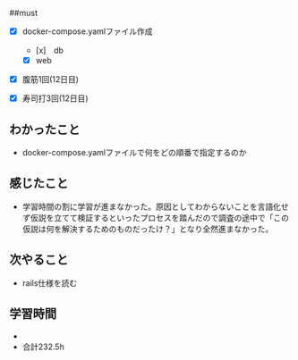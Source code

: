 ##must
   - [x] docker-compose.yamlファイル作成
       - [x]　db
       - [x] web
- [x] 腹筋1回(12日目)
- [x] 寿司打3回(12日目)


## わかったこと
- docker-compose.yamlファイルで何をどの順番で指定するのか



## 感じたこと
- 学習時間の割に学習が進まなかった。原因としてわからないことを言語化せず仮説を立てて検証するといったプロセスを踏んだので調査の途中で「この仮説は何を解決するためのものだったけ？」となり全然進まなかった。

    
## 次やること
  - rails仕様を読む

 

## 学習時間
  - 
  - 合計232.5h
